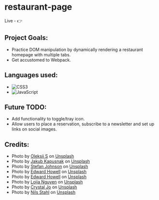 # restaurant-page

Live - 👉 
## Project Goals:
- Practice DOM manipulation by dynamically rendering a restaurant homepage with multiple tabs.
- Get accustomed to Webpack.

## Languages used:
- ![CSS3](https://img.shields.io/badge/css3-%231572B6.svg?style=for-the-badge&logo=css3&logoColor=white)   
- ![JavaScript](https://img.shields.io/badge/javascript-%23323330.svg?style=for-the-badge&logo=javascript&logoColor=%23F7DF1E)


## Future TODO:
- Add functionality to toggle/tray icon.
- Allow users to place a reservation, subscribe to a newsletter and set up links on social images.


## Credits:
- Photo by <a href="https://unsplash.com/@wonderland8?utm_content=creditCopyText&utm_medium=referral&utm_source=unsplash">Oleksii S</a> on <a href="https://unsplash.com/photos/clear-drinking-glasses-on-table-85QELRMFdBM?utm_content=creditCopyText&utm_medium=referral&utm_source=unsplash">Unsplash</a>
- Photo by <a href="https://unsplash.com/@foodiesfeed?utm_content=creditCopyText&utm_medium=referral&utm_source=unsplash">Jakub Kapusnak</a> on <a href="https://unsplash.com/photos/multiple-dishes-field-bowls-on-table-4f4YZfDMLeU?utm_content=creditCopyText&utm_medium=referral&utm_source=unsplash">Unsplash</a>
- Photo by <a href="https://unsplash.com/@stefanjonhson?utm_content=creditCopyText&utm_medium=referral&utm_source=unsplash">Stefan Johnson</a> on <a href="https://unsplash.com/photos/mixed-fruits-served-on-ceramic-plates-xIFbDeGcy44?utm_content=creditCopyText&utm_medium=referral&utm_source=unsplash">Unsplash</a>
- Photo by <a href="https://unsplash.com/@edwardhowellphotography?utm_content=creditCopyText&utm_medium=referral&utm_source=unsplash">Edward Howell</a> on <a href="https://unsplash.com/photos/cooked-food-on-white-ceramic-plate-vvUy1hWVYEA?utm_content=creditCopyText&utm_medium=referral&utm_source=unsplash">Unsplash</a>
- Photo by <a href="https://unsplash.com/@edwardhowellphotography?utm_content=creditCopyText&utm_medium=referral&utm_source=unsplash">Edward Howell</a> on <a href="https://unsplash.com/photos/person-holding-stainless-steel-fork-R8HoXig87p8?utm_content=creditCopyText&utm_medium=referral&utm_source=unsplash">Unsplash</a>
- Photo by <a href="https://unsplash.com/@loija?utm_content=creditCopyText&utm_medium=referral&utm_source=unsplash">Loija Nguyen</a> on <a href="https://unsplash.com/photos/slice-of-meat-on-plate-Lf2dvyS-d2E?utm_content=creditCopyText&utm_medium=referral&utm_source=unsplash">Unsplash</a>
- Photo by <a href="https://unsplash.com/@crystalsjo?utm_content=creditCopyText&utm_medium=referral&utm_source=unsplash">Crystal Jo</a> on <a href="https://unsplash.com/photos/cooked-food-with-sliced-carrots-and-green-vegetable-vNx8_wOiWSQ?utm_content=creditCopyText&utm_medium=referral&utm_source=unsplash">Unsplash</a>
- Photo by <a href="https://unsplash.com/@nilsjakob?utm_content=creditCopyText&utm_medium=referral&utm_source=unsplash">Nils Stahl</a> on <a href="https://unsplash.com/photos/focused-photo-of-wine-glasses-lined-on-table-BCkLxilDvJU?utm_content=creditCopyText&utm_medium=referral&utm_source=unsplash">Unsplash</a>
  